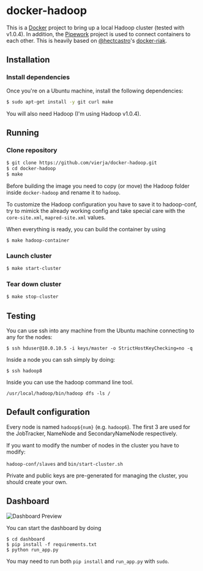# docker-hadoop

This is a [Docker](http://docker.io) project to bring up a local
Hadoop cluster (tested with v1.0.4). In addition, the
[Pipework](https://github.com/jpetazzo/pipework) project is used to connect
containers to each other. This is heavily based on [@hectcastro](https://github.com/hectcastro)'s [docker-riak](https://github.com/hectcastro/docker-riak).

## Installation

### Install dependencies

Once you're on a Ubuntu machine, install the following dependencies:

```bash
$ sudo apt-get install -y git curl make
```

You will also need Hadoop (I'm using Hadoop v1.0.4).

## Running

### Clone repository

```bash
$ git clone https://github.com/vierja/docker-hadoop.git
$ cd docker-hadoop
$ make
```

Before building the image you need to copy (or move) the Hadoop folder inside `docker-hadoop` and rename it to `hadoop`.

To customize the Hadoop configuration you have to save it to hadoop-conf, try to mimick the already working config and take special care with the `core-site.xml`, `mapred-site.xml` values.

When everything is ready, you can build the container by using

```
$ make hadoop-container
```

### Launch cluster

```bash
$ make start-cluster
```

### Tear down cluster

```bash
$ make stop-cluster
```

## Testing

You can use ssh into any machine from the Ubuntu machine connecting to any for the nodes:
```
$ ssh hduser@10.0.10.5 -i keys/master -o StrictHostKeyChecking=no -q
```

Inside a node you can ssh simply by doing:
```
$ ssh hadoop8
```

Inside you can use the hadoop command line tool.

```
/usr/local/hadoop/bin/hadoop dfs -ls /
```

## Default configuration

Every node is named `hadoop${num}` (e.g. `hadoop6`). The first 3 are used for the JobTracker, NameNode and SecondaryNameNode respectively.

If you want to modify the number of nodes in the cluster you have to modify:

`hadoop-conf/slaves` and `bin/start-cluster.sh`

Private and public keys are pre-generated for managing the cluster, you should create your own.

## Dashboard

![Dashboard Preview](https://f.cloud.github.com/assets/653497/1478907/40eaa52a-4675-11e3-8df8-563aa01a13bf.png)

You can start the dashboard by doing

```
$ cd dashboard
$ pip install -f requirements.txt
$ python run_app.py
```

You may need to run both `pip install` and `run_app.py` with `sudo`.



